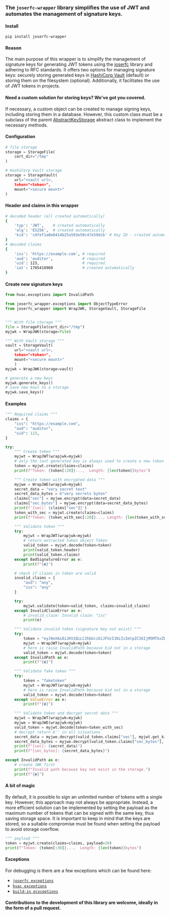 ### The `joserfc-wrapper` library simplifies the use of JWT and automates the management of signature keys.

#### Install
`pip install joserfc-wrapper`

#### Reason

The main purpose of this wrapper is to simplify the management of signature keys for generating JWT tokens using the [joserfc]((https://github.com/authlib/joserfc)) library and adhering to RFC standards. It offers two options for managing signature keys: securely storing generated keys in [HashiCorp Vault](https://github.com/hvac/hvac) (default) or storing them on the filesystem (optional).  Additionally, it facilitates the use of JWT tokens in projects.

#### Need a custom solution for storing keys? We've got you covered.

If necessary, a custom object can be created to manage signing keys, including storing them in a database. However, this custom class must be a subclass of the parent [AbstractKeyStorage](https://github.com/heximcz/joserfc-wrapper/blob/main/joserfc_wrapper/AbstractKeyStorage.py) abstract class to implement the necessary methods.

#### Configuration

```python
# file storage
storage = StorageFile(
    cert_dir="/tmp"
)

# HashiCorp Vault storage
storage = StorageVault(
    url="<vault url>,
    token="<token>",
    mount="<secure mount>"
)
```

#### Header and claims in this wrapper
```bash
# decoded header (all created automatically)
{
    'typ': 'JWT',    # created automatically
    'alg': 'ES256',  # created automatically
    'kid': 'cdfef1a0e8414b25a593e50c47e59dcb' # Key ID - created automatically
}
# decoded claims
{
    'iss': 'https://example.com', # required
    'aud': 'auditor',             # required
    'uid': 123,                   # required
    'iat': 1705418960             # created automatically
}
```

#### Create new signature keys
```python
from hvac.exceptions import InvalidPath

from joserfc_wrapper.exceptions import ObjectTypeError
from joserfc_wrapper import WrapJWK, StorageVault, StorageFile


""" With file storage """
file = StorageFile(cert_dir="/tmp")
myjwk = WrapJWK(storage=file)

""" With Vault storage """
vault = StorageVault(
    url="<vault url>,
    token="<token>",
    mount="<secure mount>"
    )
myjwk = WrapJWK(storage=vault)

# generate a new keys
myjwk.generate_keys()
# save new keys to a storage
myjwk.save_keys()
```

#### Examples

```python
""" Required claims """
claims = {
    "iss": "https://example.com",
    "aud": "auditor",
    "uid": 123,
}

try:
    """ Create token """
    myjwt = WrapJWT(wrapjwk=myjwk)
    # only the last generated key is always used to create a new token
    token = myjwt.create(claims=claims)
    print(f"Token: {token[:20]}...,  Length: {len(token)}bytes")

    """ Create token with encrypted data """
    myjwe = WrapJWE(wrapjwk=myjwk)
    secret_data = "very secret text"
    secret_data_bytes = b"very secrets bytes"
    claims["sec"] = myjwe.encrypt(data=secret_data)
    claims["sec_bytes"] = myjwe.encrypt(data=secret_data_bytes)
    print(f'[sec]: {claims["sec"]}')
    token_with_sec = myjwt.create(claims=claims)
    print(f"Token: {token_with_sec[:20]}..., Length: {len(token_with_sec)}bytes")

    """ Validate token """
    try:
        myjwt = WrapJWT(wrapjwk=myjwk)
        # return extracted token object Token
        valid_token = myjwt.decode(token=token)
        print(valid_token.header)
        print(valid_token.claims)
    except BadSignatureError as e:
        print(f"{e}")

    # check if claims in token are valid
    invalid_claims = {
        "aud": "any",
        "iss": "any"
    }

    try:
        myjwt.validate(token=valid_token, claims=invalid_claims)
    except InvalidClaimError as e:
        # invalid_claim: Invalid claim: "iss"
        print(e)

    """ Validate invalid token (signature key not exist) """
    try:
        token = "eyJ0eXAiOiJKV1QiLCJhbGciOiJFUzI1NiIsImtpZCI6IjM5MTkxZDUyM2Q4MTQ3NTZiYTgxMWNmZWFjODY0YjNjIn0.eyJpc3MiOiJodHRwczovL2V4YW1wbGUuY29tIiwiYXVkIjoiYXVkaXRvciIsInVpZCI6MTIzLCJpYXQiOjE3MDUyNzc3OTR9.r7uflHLnSIMxhma0eU_A7hRupL3ZDUjXGgSMprOmWdDzMh1TRDFxW8CPzOhnVDZLfPeyjjt4KYn6jPT2W2E9jg"
        myjwt = WrapJWT(wrapjwk=myjwk)
        # here is raise InvalidPath because kid not in a storage
        valid_token = myjwt.decode(token=token)
    except InvalidPath as e:
        print(f"{e}")

    """ Validate fake token """
    try:
        token = "faketoken"
        myjwt = WrapJWT(wrapjwk=myjwk)
        # here is raise InvalidPath because kid not in a storage
        valid_token = myjwt.decode(token=token)
    except ValueError as e:
        print(f"{e}")

    """ Validate token and decrypt secret data """
    myjwt = WrapJWT(wrapjwk=myjwk)
    myjwe = WrapJWE(wrapjwk=myjwk)
    valid_token = myjwt.decode(token=token_with_sec)
    # decrypt return b'' in all situations
    secret_data = myjwe.decrypt(valid_token.claims["sec"], myjwt.get_kid())
    secret_data_bytes = myjwe.decrypt(valid_token.claims["sec_bytes"], myjwt.get_kid())
    print(f"[sec]: {secret_data}")
    print(f"[sec_bytes]: {secret_data_bytes}")

except InvalidPath as e:
    # create JWK first
    print(f"Invalid path because key not exist in the storage.")
    print(f"{e}")
```

#### A bit of magic
By default, it is possible to sign an unlimited number of tokens with a single key. However, this approach may not always be appropriate. Instead, a more efficient solution can be implemented by setting the payload as the maximum number of tokens that can be signed with the same key, thus saving storage space. It is important to keep in mind that the keys are stored, so a suitable compromise must be found when setting the payload to avoid storage overflow.

```python
""" payload """
token = myjwt.create(claims=claims, payload=10)
print(f"Token: {token[:30]}...,  Length: {len(token)}bytes")
```

#### Exceptions
For debugging is there are a few exceptions which can be found here:
- [`joserfc exceptions`](https://github.com/authlib/joserfc/blob/main/src/joserfc/errors.py)
- [`hvac exceptions`](https://hvac.readthedocs.io/en/stable/source/hvac_exceptions.html)
- [`build-in ecxceptions`](https://github.com/heximcz/joserfc-wrapper/blob/main/joserfc_wrapper/exceptions.py)


#### Contributions to the development of this library are welcome, ideally in the form of a pull request.
